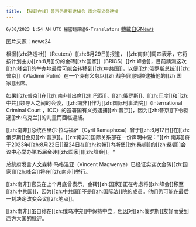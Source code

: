 ```yaml
---
title: 【秘翻在线】普京仍背有逮捕令 南非有义务逮捕
---
```

`6/30/2023 1:54 AM UTC 秘密翻譯組G-Translators` [轉載自GNews](https://gnews.org/articles/1424911)

         

图片来源：news24

根据[[zh:路透社]]（Reuters）[[zh:6月29日]]报道， [[zh:南非]]周四表示，它将按计划主办[[zh:8月]]份的金砖[[zh:国家]]（BRICS）[[zh:峰会]]，目前猜测这次[[zh:峰会]]的举办地最后可能会转移到[[zh:中共国]]，以便[[zh:俄罗斯总统]][[zh:普京]]（Vladimir Putin）在一个没有义务以[[zh:战争罪]]指控逮捕他的[[zh:国家]]出席。

如果[[zh:普京]]在[[zh:南非]]出席[[zh:巴西]]、[[zh:俄罗斯]]、[[zh:印度]]和[[zh:中共]]领导人之间的会谈，[[zh:南非]]作为[[zh:国际刑事法院]]（International Criminal Court ，ICC）的签署国有义务逮捕[[zh:普京]]，因为[[zh:普京]]下令驱逐[[zh:乌克兰]]的儿童而面临逮捕。

[[zh:南非]]总统西里尔·拉马福萨（Cyril Ramaphosa）曾于[[zh:6月17日]]在[[zh:俄罗斯]]会见[[zh:普京]]。[[zh:南非]]国际关系部在一份声明中说："[[zh:南非]]将于2023年[[zh:8月22日]]至24日在[[zh:约翰]]内斯堡[[zh:桑顿]]的[[zh:桑顿]]会议中心举办第15届金砖[[zh:国家]][[zh:峰会]]。“

总统府发言人文森特·马格温亚（Vincent Magwenya）已经证实这次金砖[[zh:国家]][[zh:峰会]]将在[[zh:南非]]举行。

[[zh:南非]]官员在上个月底曾表示，金砖[[zh:国家]]正在考虑将[[zh:峰会]]移至[[zh:中共国]]，因为[[zh:中共国]]不是[[zh:国际法]]院的成员。他们仍可能在最后一刻决定改变会议[[zh:地点]]。

[[zh:南非]]虽自称在[[zh:俄乌冲突]]中保持中立，但因对[[zh:俄罗斯]]友好而受到西方大国的批评。
